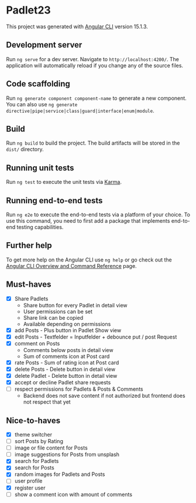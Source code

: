 # Padlet23

This project was generated with [Angular CLI](https://github.com/angular/angular-cli) version 15.1.3.

## Development server

Run `ng serve` for a dev server. Navigate to `http://localhost:4200/`. The application will automatically reload if you change any of the source files.

## Code scaffolding

Run `ng generate component component-name` to generate a new component. You can also use `ng generate directive|pipe|service|class|guard|interface|enum|module`.

## Build

Run `ng build` to build the project. The build artifacts will be stored in the `dist/` directory.

## Running unit tests

Run `ng test` to execute the unit tests via [Karma](https://karma-runner.github.io).

## Running end-to-end tests

Run `ng e2e` to execute the end-to-end tests via a platform of your choice. To use this command, you need to first add a package that implements end-to-end testing capabilities.

## Further help

To get more help on the Angular CLI use `ng help` or go check out the [Angular CLI Overview and Command Reference](https://angular.io/cli) page.

## Must-haves
- [x] Share Padlets
  - Share button for every Padlet in detail view
  - User permissions can be set
  - Share link can be copied
  - Available depending on permissions
- [x] add Posts - Plus button in Padlet Show view
- [x] edit Posts - Textfelder = Inputfelder + debounce put / post Request
- [x] comment on Posts
  - Comments below posts in detail view
  - Sum of comments icon at Post card
- [x] rate Posts - Sum of rating icon at Post card
- [X] delete Posts - Delete button in detail view
- [x] delete Padlet - Delete button in detail view
- [x] accept or decline Padlet share requests
- [ ] respect permissions for Padlets & Posts & Comments
  - Backend does not save content if not authorized but frontend does not respect that yet

## Nice-to-haves
- [x] theme switcher
- [ ] sort Posts by Rating
- [ ] image or file content for Posts
- [ ] image suggestions for Posts from unsplash
- [x] search for Padlets
- [x] search for Posts
- [x] random images for Padlets and Posts
- [ ] user profile
- [x] register user
- [ ] show a comment icon with amount of comments
